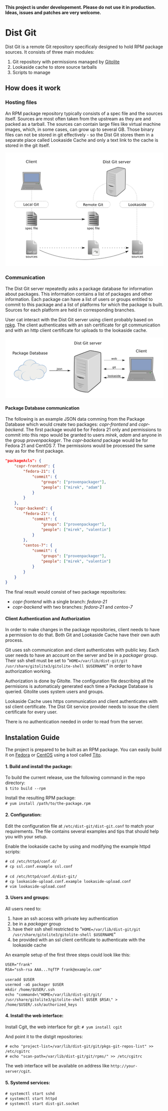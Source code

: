 **This project is under developement. Please do not use it in production. Ideas, issues and patches are very welcome.**

Dist Git
========

Dist Git is a remote Git repository specificaly designed to hold RPM package sources. It consists of three main modules:

 1. Git repository with permissions managed by [Gitolite](http://gitolite.com/gitolite/index.html)
 2. Lookaside cache to store source tarballs
 3. Scripts to manage

How does it work
----------------

### Hosting files

An RPM package repository typically consists of a spec file and the sources itself. Sources are most often taken from the upstream as they are and packed as a tarball. The sources can contain large files like virtual machine images, which, in some cases, can grow up to several GB. Those binary files can not be stored in git effectively - so the Dist Git stores them in a separate place called Lookaside Cache and only a text link to the cache is stored in the git itself.

![storage](/images/storage.png)

### Communication

The Dist Git server repeatedly asks a package database for information about packages. This information contains a list of packages and other information. Each package can have a list of users or groups entitled to commit to this package and a list of platforms for which the package is built. Sources for each platform are held in corresponding branches.

User cat interact with the Dist Git server using client probably based on [rpkg](https://fedorahosted.org/rpkg/). The client authenticates with an ssh certificate for git communication and with an http client certificate for uploads to the lookaside cache.

![server-communication](/images/server-communication.png)

#### Package Database communication
The following is an example JSON data comming from the Package Database which would create two packages: *copr-frontend* and *copr-backend*. The first package would be for Fedora 21 only and permissions to commit into this repo would be granted to users *mirek*, *adam* and anyone in the group *provenpackager*. The *copr-backend* package would be for Fedora 21 and CentOS 7. The permissions would be processed the same way as for the first package.

```JSON
"packageAcls": {
    "copr-frontend": {
        "fedora-21": {
            "commit": {
                "groups": ["provenpackager"],
                "people": ["mirek", "adam"]
            }
        }
    },
    "copr-backend": {
        "fedora-21": {
            "commit": {
                "groups": ["provenpackager"],
                "people": ["mirek", "valentin"]
            }
        },
        "centos-7": {
            "commit": {
                "groups": ["provenpackager"],
                "people": ["mirek", "valentin"]
            }
        }
    }
}
```

The final result would consist of two package repositories:
- *copr-frontend* with a single branch: *fedora-21*
- *copr-backend* with two branches: *fedora-21* and *centos-7*

#### Client Authentication and Authorization

In order to make changes in the package repositories, client needs to have a permission to do that. Both Git and Lookaside Cache have their own auth process.

Git uses ssh communication and client authenticates with public key. Each user needs to have an account on the server and be in a *packager* group. Their ssh shell must be set to "`HOME=/var/lib/dist-git/git /usr/share/gitolite3/gitolite-shell $USERNAME`" in order to have authorization working.

Authorization is done by Gitolte. The configuration file describing all the permisions is automaticaly generated each time a Package Database is queried. Gitolite uses system users and groups.

Lookaside Cache uses https communication and client authenticates with ssl client certificate. The Dist Git service provider needs to issue the client certificate for every user.

There is no authentication needed in order to read from the server.


Instalation Guide 
-----------------

The project is prepared to be built as an RPM package. You can easily build it on [Fedora](https://getfedora.org/) or [CentOS](https://www.centos.org/) using a tool called [Tito](https://github.com/dgoodwin/tito).

#### 1. Build and install the package:

To build the current release, use the following command in the repo directory:  
`$ tito build --rpm`  

Install the resulting RPM package:  
`# yum install /path/to/the-package.rpm`  

#### 2. Configuration:

Edit the configuration file at `/etc/dist-git/dist-git.conf` to match your requirements. The file contains several examples and tips that should help you with your setup.

Enable the lookaside cache by using and modifying the example httpd scripts:
```
# cd /etc/httpd/conf.d/
# cp ssl.conf.example ssl.conf

# cd /etc/httpd/conf.d/dist-git/
# cp lookaside-upload.conf.example lookaside-upload.conf
# vim lookaside-upload.conf
```

#### 3. Users and groups:

All users need to:
 1. have an ssh access with private key authentication
 2. be in a *packager* group
 3. have their ssh shell restricted to "`HOME=/var/lib/dist-git/git /usr/share/gitolite3/gitolite-shell $USERNAME`"
 4. be provided with an ssl client certificate to authenticate with the lookaside cache

An example setup of the first three steps could look like this:
```
USER="frank"
RSA="ssh-rsa AAA...YqfTP frank@example.com"

useradd $USER
usermod -aG packager $USER
mkdir /home/$USER/.ssh
echo "command=\"HOME=/var/lib/dist-git/git/ /usr/share/gitolite3/gitolite-shell $USER $RSA\" > /home/$USER/.ssh/authorized_keys
```

#### 4. Install the web interface:

Install Cgit, the web interface for git:
`# yum install cgit`  

And point it to the distgit repositories:  
```
# echo "project-list=/var/lib/dist-git/git/pkgs-git-repos-list" >> /etc/cgitrc
# echo "scan-path=/var/lib/dist-git/git/rpms/" >> /etc/cgitrc
```

The web interface will be available on address like `http://your-server/cgit`.

#### 5. Systemd services:

```
# systemctl start sshd
# systemctl start httpd
# systemctl start dist-git.socket
```
